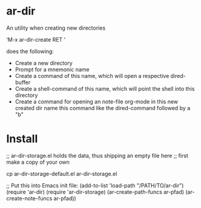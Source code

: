 # ar-dir

An utility when creating new directories

‘M-x ar-dir-create RET ’

does the following:

- Create a new directory
- Prompt for a mnemonic name
- Create a command of this name, which will open a respective dired-buffer
- Create a shell-command of this name, which will point the shell into this directory
- Create a command for opening an note-file org-mode in this new created dir
  name this command like the dired-command followed by a "b"

# Install

;; ar-dir-storage.el holds the data, thus shipping an empty file here
;; first make a copy of your own

cp ar-dir-storage-default.el ar-dir-storage.el

;; Put this into Emacs init file:
(add-to-list 'load-path "/PATH/TO/ar-dir")
(require 'ar-dir)
(require 'ar-dir-storage)
(ar-create-path-funcs ar-pfad)
(ar-create-note-funcs ar-pfad))


